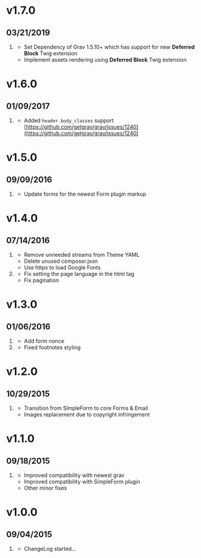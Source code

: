 # v1.7.0
## 03/21/2019

1. [](#new)
    * Set Dependency of Grav 1.5.10+ which has support for new **Deferred Block** Twig extension
    * Implement assets rendering using **Deferred Block** Twig extension 
	
# v1.6.0
## 01/09/2017

1. [](#improved)
    * Added `header.body_classes` support [https://github.com/getgrav/grav/issues/1240](https://github.com/getgrav/grav/issues/1240)

# v1.5.0
## 09/09/2016

1. [](#improved)
    * Update forms for the newest Form plugin markup

# v1.4.0
## 07/14/2016

1. [](#improved)
    * Remove unneeded streams from Theme YAML
    * Delete unused composer.json
    * Use https to load Google Fonts
1. [](#bugfix)
    * Fix setting the page language in the html tag
    * Fix pagination

# v1.3.0
## 01/06/2016

1. [](#new)
    * Add form nonce
1. [](#bugfix)
	* Fixed footnotes styling

# v1.2.0
## 10/29/2015

1. [](#new)
    * Transition from SimpleForm to core Forms & Email
    * Images replacement due to copyright infringement

# v1.1.0
## 09/18/2015

1. [](#new)
    * Improved compatibility with newest grav
    * Improved compatibility with SimpleForm plugin
    * Other minor fixes

# v1.0.0
## 09/04/2015

1. [](#new)
    * ChangeLog started...
